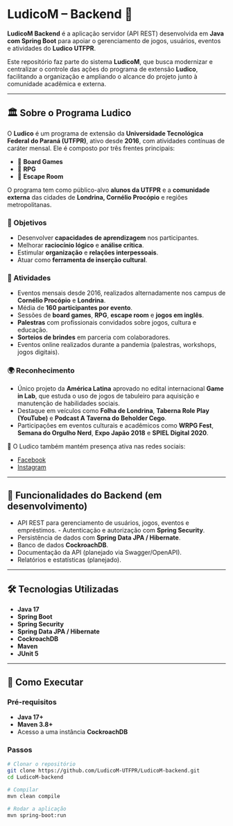 # LudicoM – Backend 🎲

**LudicoM Backend** é a aplicação servidor (API REST) desenvolvida em **Java com Spring Boot** para apoiar o gerenciamento de jogos, usuários, eventos e atividades do **Ludico UTFPR**.

Este repositório faz parte do sistema **LudicoM**, que busca modernizar e centralizar o controle das ações do programa de extensão **Ludico**, facilitando a organização e ampliando o alcance do projeto junto à comunidade acadêmica e externa.

---

## 🏛 Sobre o Programa Ludico

O **Ludico** é um programa de extensão da **Universidade Tecnológica Federal do Paraná (UTFPR)**, ativo desde **2016**, com atividades contínuas de caráter mensal. Ele é composto por três frentes principais:  

- 🎲 **Board Games**  
- 🧩 **RPG**  
- 🔐 **Escape Room**  

O programa tem como público-alvo **alunos da UTFPR** e a **comunidade externa** das cidades de **Londrina, Cornélio Procópio** e regiões metropolitanas.  

### 🎯 Objetivos
- Desenvolver **capacidades de aprendizagem** nos participantes.  
- Melhorar **raciocínio lógico** e **análise crítica**.  
- Estimular **organização** e **relações interpessoais**.  
- Atuar como **ferramenta de inserção cultural**.  

### 📅 Atividades
- Eventos mensais desde 2016, realizados alternadamente nos campus de **Cornélio Procópio** e **Londrina**.  
- Média de **160 participantes por evento**.  
- Sessões de **board games**, **RPG**, **escape room** e **jogos em inglês**.  
- **Palestras** com profissionais convidados sobre jogos, cultura e educação.  
- **Sorteios de brindes** em parceria com colaboradores.  
- Eventos online realizados durante a pandemia (palestras, workshops, jogos digitais).  

### 🌍 Reconhecimento
- Único projeto da **América Latina** aprovado no edital internacional **Game in Lab**, que estuda o uso de jogos de tabuleiro para aquisição e manutenção de habilidades sociais.  
- Destaque em veículos como **Folha de Londrina**, **Taberna Role Play (YouTube)** e **Podcast A Taverna do Beholder Cego**.  
- Participações em eventos culturais e acadêmicos como **WRPG Fest**, **Semana do Orgulho Nerd**, **Expo Japão 2018** e **SPIEL Digital 2020**.  

📢 O Ludico também mantém presença ativa nas redes sociais:  
- [Facebook](https://www.facebook.com/)  
- [Instagram](https://www.instagram.com/)  

---

## 🚀 Funcionalidades do Backend (em desenvolvimento)

- API REST para gerenciamento de usuários, jogos, eventos e empréstimos. - Autenticação e autorização com **Spring Security**.  
- Persistência de dados com **Spring Data JPA / Hibernate**.  
- Banco de dados **CockroachDB**.  
- Documentação da API (planejado via Swagger/OpenAPI).  
- Relatórios e estatísticas (planejado).  

---

## 🛠 Tecnologias Utilizadas

- **Java 17**  
- **Spring Boot**  
- **Spring Security**  
- **Spring Data JPA / Hibernate**  
- **CockroachDB**  
- **Maven**  
- **JUnit 5**  

---

## 🧭 Como Executar

### Pré-requisitos
- **Java 17+**  
- **Maven 3.8+**  
- Acesso a uma instância **CockroachDB**  

### Passos

```bash
# Clonar o repositório
git clone https://github.com/LudicoM-UTFPR/LudicoM-backend.git
cd LudicoM-backend

# Compilar
mvn clean compile

# Rodar a aplicação
mvn spring-boot:run
